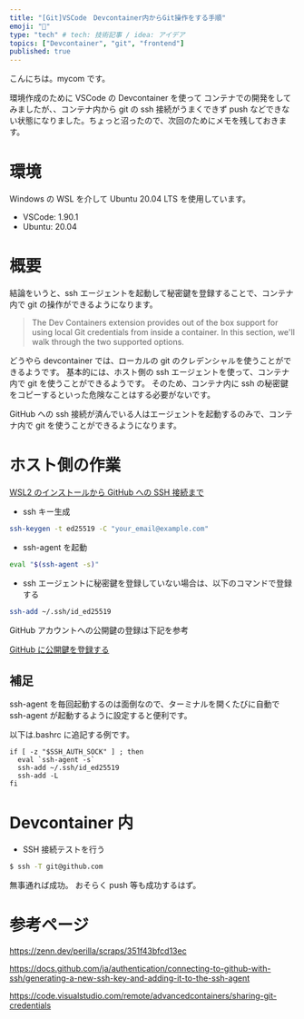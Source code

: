 ```yaml
---
title: "[Git]VSCode　Devcontainer内からGit操作をする手順"
emoji: "🐥"
type: "tech" # tech: 技術記事 / idea: アイデア
topics: ["Devcontainer", "git", "frontend"]
published: true
---
```


こんにちは。mycom です。

環境作成のために VSCode の Devcontainer を使って コンテナでの開発をしてみましたが、、コンテナ内から git の ssh 接続がうまくできず push などできない状態になりました。ちょっと沼ったので、次回のためにメモを残しておきます。

# 環境

Windows の WSL を介して Ubuntu 20.04 LTS を使用しています。

- VSCode: 1.90.1
- Ubuntu: 20.04

# 概要

結論をいうと、ssh エージェントを起動して秘密鍵を登録することで、コンテナ内で git の操作ができるようになります。

> The Dev Containers extension provides out of the box support for using local Git credentials from inside a container. In this section, we'll walk through the two supported options.

どうやら devcontainer では、ローカルの git のクレデンシャルを使うことができるようです。
基本的には、ホスト側の ssh エージェントを使って、コンテナ内で git を使うことができるようです。
そのため、コンテナ内に ssh の秘密鍵をコピーするといった危険なことはする必要がないです。

GitHub への ssh 接続が済んでいる人はエージェントを起動するのみで、コンテナ内で git を使うことができるようになります。

# ホスト側の作業

[WSL2 のインストールから GitHub への SSH 接続まで
](https://zenn.dev/claustra01/articles/d5b31d0ffa0eb2)

- ssh キー生成

```bash
ssh-keygen -t ed25519 -C "your_email@example.com"
```

- ssh-agent を起動

```bash
eval "$(ssh-agent -s)"
```

- ssh エージェントに秘密鍵を登録していない場合は、以下のコマンドで登録する

```bash
ssh-add ~/.ssh/id_ed25519
```

GitHub アカウントへの公開鍵の登録は下記を参考

[GitHub に公開鍵を登録する](https://docs.github.com/ja/authentication/connecting-to-github-with-ssh/adding-a-new-ssh-key-to-your-github-account)

## 補足

ssh-agent を毎回起動するのは面倒なので、ターミナルを開くたびに自動で ssh-agent が起動するように設定すると便利です。

以下は.bashrc に追記する例です。

```bash: ~/.bashrc
if [ -z "$SSH_AUTH_SOCK" ] ; then
  eval `ssh-agent -s`
  ssh-add ~/.ssh/id_ed25519
  ssh-add -L
fi
```

# Devcontainer 内

- SSH 接続テストを行う

```bash
$ ssh -T git@github.com
```

無事通れば成功。
おそらく push 等も成功するはず。

# 参考ページ

https://zenn.dev/perilla/scraps/351f43bfcd13ec

https://docs.github.com/ja/authentication/connecting-to-github-with-ssh/generating-a-new-ssh-key-and-adding-it-to-the-ssh-agent

https://code.visualstudio.com/remote/advancedcontainers/sharing-git-credentials

